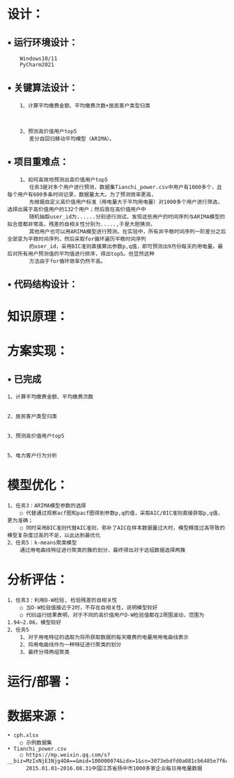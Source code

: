 # 设计：
## • 运行环境设计：
        Windows10/11
	    PyCharm2021
## • 关键算法设计：
        1、计算平均缴费金额、平均缴费次数+居民客户类型归类
	       
	
	
	    2、预测高价值用户top5
	       差分自回归移动平均模型（ARIMA）。
	

## • 项目重难点：
        1、如何高效地预测出高价值用户top5
	       任务3是对多个用户进行预测，数据集Tianchi_power.csv中用户有1000多个，且每个用户有600多条时间记录，数据量太大。为了预测效率更高，
	       先根据自定义高价值用户标准（用电量大于平均用电量）对1000多个用户进行筛选，选择出属于高价值用户的132个用户；然后我在高价值用户中
	       随机抽取user_id为......分别进行测试，发现这些用户的时间序列与ARIMA模型的拟合度都非常高，残差的自相关性分别为.....,于是大胆猜测，
	       其他用户也可以用ARIMA模型进行预测。在实验中，所有非平稳时间序列一阶差分之后全部变为平稳时间序列，然后采取for循环遍历平稳时间序列
	       的user_id，采用BIC准则直接算出参数p,q值，即可预测出9月份每天的用电量。最后对所有用户预测值的平均值进行排序，得出top5。但显然这种
	       方法由于for循环效率仍然不高。

## • 代码结构设计：


# 知识原理：
	  
# 方案实现：
## • 已完成
	1、计算平均缴费金额、平均缴费次数
	
		
	2、居民客户类型归类
		
	
	3、预测高价值用户top5
	
	
	5、电力客户行为分析
		

# 模型优化：
    1、任务3：ARIMA模型参数的选择
        ○ 代替通过观察acf图和pacf图得到参数p,q的值，采取AIC/BIC准则直接获取p,q值，更为准确；
	    ○ 同时采用BIC准则代替AIC准则，弥补了AIC在样本数据量过大时，模型精度过高导致的模型复杂度过高的不足，以此达到最优化
    2、任务5：k-means聚类模型
        通过用电曲线特征进行聚类的簇的划分，最终得出对于这组数据选择两簇


# 分析评估：
    1、任务3：利用D-W检验, 检验残差的自相关性
        ○ 当D-W检验值接近于2时，不存在自相关性，说明模型较好
	    ○ 代码运行结果表明，对于不同的高价值用户D-W检验值都在2周围波动，范围为1.94~2.06，模型较好
    2、任务5
        1、对于用电特征的选取为将所获取数据的每天缴费的电量用用电曲线表示
        2、将用电曲线作为一种特征进行聚类的划分
        3、最终分得两组聚类
	
	
# 运行/部署：

# 数据来源：
	• cph.xlsx                             
		○ 示例数据集
	• Tianchi_power.csv 
		○ https://mp.weixin.qq.com/s?__biz=MzIxNjE1Njg4OA==&mid=100000074&idx=1&sn=3073ebdfd0a081cb6485e7f6c0e9afc9&chksm=178c1efd20fb97eb04586d0f6757f40eee42170a1d71196762cc33751a25df75adbc5d329821&mpshare=1&scene=23&srcid=0518olygZZCnGt2yLNZkepYU&sharer_sharetime=1652861545327&sharer_shareid=32db0bc2d3c4c22843f068f1a5ea1660#rd
          2015.01.01—2016.08.31中国江苏省扬中市1000多家企业每日用电量数据
   
   
